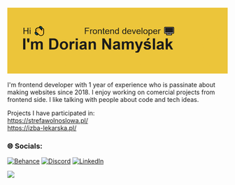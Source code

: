 ![Header](https://github.com/rafciol/rafciol/blob/main/git%20header.png)

I'm frontend developer with 1 year of experience who is passinate about making websites since 2018. I enjoy working on comercial projects from frontend side. I like talking with people about code and tech ideas.  
>
Projects I have participated in:
\
https://strefawolnoslowa.pl/
\
https://izba-lekarska.pl/

### 🌐 Socials:
[![Behance](https://img.shields.io/badge/Behance-1769ff?logo=behance&logoColor=white)](https://www.behance.net/doriannamylak) [![Discord](https://img.shields.io/badge/Discord-%237289DA.svg?logo=discord&logoColor=white)](rafciolson) [![LinkedIn](https://img.shields.io/badge/LinkedIn-%230077B5.svg?logo=linkedin&logoColor=white)](https://www.linkedin.com/in/dorian-namy%C5%9Blak-6874392a6/) 

[![](https://visitcount.itsvg.in/api?id=rafciol&icon=0&color=0)](https://visitcount.itsvg.in)
